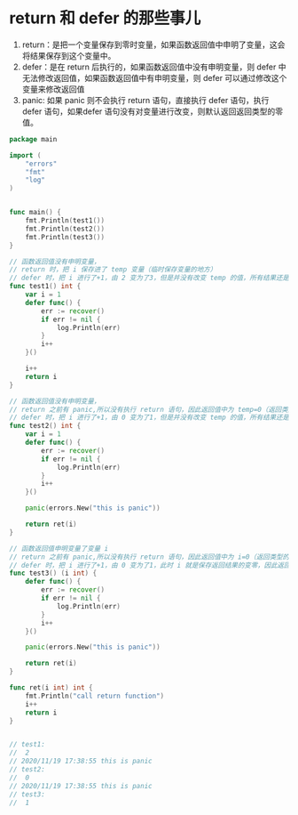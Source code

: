 # return 和 defer 的那些事儿

1. return：是把一个变量保存到零时变量，如果函数返回值中申明了变量，这会将结果保存到这个变量中。
2. defer：是在 return 后执行的，如果函数返回值中没有申明变量，则 defer 中无法修改返回值，如果函数返回值中有申明变量，则 defer 可以通过修改这个变量来修改返回值
3. panic: 如果 panic 则不会执行 return 语句，直接执行 defer 语句，执行 defer 语句，如果defer 语句没有对变量进行改变，则默认返回返回类型的零值。

```go
package main

import (
	"errors"
	"fmt"
	"log"
)


func main() {
	fmt.Println(test1())
	fmt.Println(test2())
	fmt.Println(test3())
}

// 函数返回值没有申明变量，
// return 时，把 i 保存进了 temp 变量（临时保存变量的地方）
// defer 时，把 i 进行了+1，由 2 变为了3，但是并没有改变 temp 的值，所有结果还是 2
func test1() int {
	var i = 1
	defer func() {
		err := recover()
		if err != nil {
			log.Println(err)
		}
		i++
	}()

	i++
	return i
}

// 函数返回值没有申明变量，
// return 之前有 panic,所以没有执行 return 语句，因此返回值中为 temp=0（返回类型的默认值）
// defer 时，把 i 进行了+1，由 0 变为了1，但是并没有改变 temp 的值，所有结果还是 0
func test2() int {
	var i = 1
	defer func() {
		err := recover()
		if err != nil {
			log.Println(err)
		}
		i++
	}()

	panic(errors.New("this is panic"))

	return ret(i)
}

// 函数返回值申明变量了变量 i
// return 之前有 panic,所以没有执行 return 语句，因此返回值中为 i=0（返回类型的默认值）
// defer 时，把 i 进行了+1，由 0 变为了1，此时 i 就是保存返回结果的变零，因此返回结果为 1
func test3() (i int) {
	defer func() {
		err := recover()
		if err != nil {
			log.Println(err)
		}
		i++
	}()

	panic(errors.New("this is panic"))

	return ret(i)
}

func ret(i int) int {
	fmt.Println("call return function")
	i++
	return i
}


// test1:
//  2
// 2020/11/19 17:38:55 this is panic
// test2:
//  0
// 2020/11/19 17:38:55 this is panic
// test3:
//  1


```
